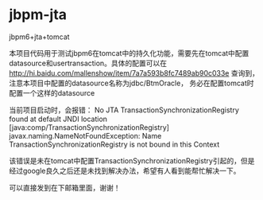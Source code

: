 jbpm-jta
========

jbpm6+jta+tomcat

本项目代码用于测试jbpm6在tomcat中的持久化功能，需要先在tomcat中配置datasource和usertransaction。具体的配置可以在
http://hi.baidu.com/mallenshow/item/7a7a593b8fc7489ab90c033e 
查询到，注意本项目中配置的datasource名称为jdbc/BtmOracle，
务必在配置tomcat时配置一个这样的datasource

当前项目启动时，会报错：
No JTA TransactionSynchronizationRegistry found at default JNDI location [java:comp/TransactionSynchronizationRegistry]
javax.naming.NameNotFoundException: Name TransactionSynchronizationRegistry is not bound in this Context

该错误是未在tomcat中配置TransactionSynchronizationRegistry引起的，但是经过google良久之后还是未找到解决办法，希望有人看到能帮忙解决一下。

可以直接发到在下邮箱里面，谢谢！
